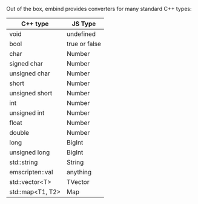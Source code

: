 Out of the box, embind provides converters for many standard C++ types:

| C++ type | JS Type |
| -------- | ------- | 
| void | undefined |
| bool | true or false |
| char | Number |
| signed char | Number |
| unsigned char | Number |
| short | Number |
| unsigned short | Number |
| int | Number |
| unsigned int | Number |
| float | Number |
| double | Number |
| long | BigInt |
| unsigned long | BigInt |
| std::string | String |
| emscripten::val | anything |
| std::vector<T\> | TVector |
| std::map<T1, T2\> | Map |
